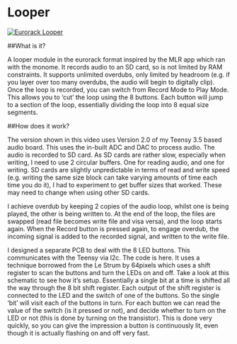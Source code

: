 # Looper

[![Eurorack Looper](https://img.youtube.com/vi/Ur3xYh8PTQg/0.jpg)](https://www.youtube.com/watch?v=Ur3xYh8PTQg)


##What is it?

A looper module in the eurorack format inspired by the MLR app which ran with the monome. It records audio to an SD card, so is not limited by RAM constraints. It supports unlimited overdubs, only limited by headroom (e.g. if you layer over too many overdubs, the audio will begin to digitally clip). Once the loop is recorded, you can switch from Record Mode to Play Mode. This allows you to ‘cut’ the loop using the 8 buttons. Each button will jump to a section of the loop, essentially dividing the loop into 8 equal size segments.

 

##How does it work?

The version shown in this video uses Version 2.0 of my Teensy 3.5 based audio board. This uses the in-built ADC and DAC to process audio. The audio is recorded to SD card. As SD cards are rather slow, especially when writing, I need to use 2 circular buffers. One for reading audio, and one for writing. SD cards are slightly unpredictable in terms of read and write speed (e.g. writing the same size block can take varying amounts of time each time you do it), I had to experiment to get buffer sizes that worked. These may need to change when using other SD cards.

I achieve overdub by keeping 2 copies of the audio loop, whilst one is being played, the other is being written to. At the end of the loop, the files are swapped (read file becomes write file and visa versa), and the loop starts again. When the Record button is pressed again, to engage overdub, the incoming signal is added to the recorded signal, and written to the write file.

I designed a separate PCB to deal with the 8 LED buttons. This communicates with the Teensy via I2c. The code is here. It uses a technique borrowed from the Le Strum by 64pixels which uses a shift register to scan the buttons and turn the LEDs on and off. Take a look at this schematic to see how it’s setup. Essentially a single bit at a time is shifted all the way through the 8 bit shift register. Each output of the shift register is connected to the LED and the switch of one of the buttons. So the single ‘bit’ will visit each of the buttons in turn. For each button we can read the value of the switch (is it pressed or not), and decide whether to turn on the LED or not (this is done by turning on the transistor). This is done very quickly, so you can give the impression a button is continuously lit, even though it is actually flashing on and off very fast.
